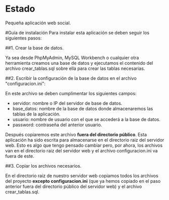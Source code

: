 # Estado
Pequeña aplicación web social.

#Guía de instalación
Para instalar esta aplicación se deben seguir los siguientes pasos:

##1. Crear la base de datos.

Ya sea desde PhpMyAdmin, MySQL Workbench o cualquier otra herramienta creamos una base de datos y ejecutamos el contenido
del archivo crear_tablas.sql sobre ella para crear las tablas necesarias.

##2. Escribir la configuración de la base de datos en el archivo "configuracion.ini":

En este archivo se deben cumplimentar los siguientes campos:
- servidor: nombre o IP del servidor de base de datos.
- base_datos: nombre de la base de datos donde almacenaremos las tablas de la aplicación.
- usuario: nombre de usuario con el que se accederá a la base de datos.
- password: contraseña del anterior usuario.

Después copiaremos este archivo **fuera del directorio público**. Esta aplicación ha sido 
escrita para almacenarse en el directorio raiz del servidor web. Esto es algo que tengo pensado
cambiar pero, por ahora, los archivos van en el directorio raiz del servidor web y el archivo configuracion.ini
va fuera de este.

##3. Copiar los archivos necesarios.

En el directorio raiz de nuestro servidor web copiamos todos los archivos del proyecto **excepto configuracion.ini** 
(que ya hemos copiado en el paso anterior fuera del directorio público del servidor web) y el archivo crear_tablas.sql.
